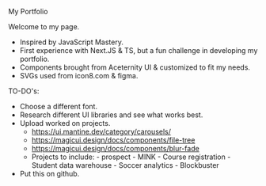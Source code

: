 My Portfolio

Welcome to my page.

- Inspired by JavaScript Mastery.
- First experience with Next.JS & TS, but a fun challenge in developing my portfolio.
- Components brought from Aceternity UI & customized to fit my needs.
- SVGs used from icon8.com & figma.

TO-DO's:

- Choose a different font.
- Research different UI libraries and see what works best.
- Upload worked on projects.
  - https://ui.mantine.dev/category/carousels/
  - https://magicui.design/docs/components/file-tree
  - https://magicui.design/docs/components/blur-fade
  - Projects to include: - prospect - MINK - Course registration - Student data warehouse - Soccer analytics - Blockbuster
- Put this on github.
